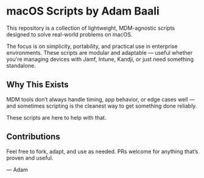 # macOS Scripts by Adam Baali

This repository is a collection of lightweight, MDM-agnostic scripts designed to solve real-world problems on macOS.

The focus is on simplicity, portability, and practical use in enterprise environments. These scripts are modular and adaptable — useful whether you're managing devices with Jamf, Intune, Kandji, or just need something standalone.

## Why This Exists

MDM tools don’t always handle timing, app behavior, or edge cases well — and sometimes scripting is the cleanest way to get something done reliably.

These scripts are here to help with that.

## Contributions

Feel free to fork, adapt, and use as needed. PRs welcome for anything that’s proven and useful.

— Adam
